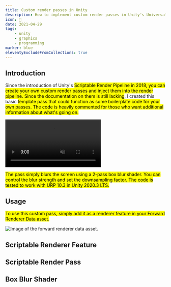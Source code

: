 ```yaml
--- 
title: Custom render passes in Unity
description: How to implement custom render passes in Unity's Universal Render Pipeline.
icon: 📝
date: 2021-04-29
tags: 
    - unity
    - graphics
    - programming
marker: blue
eleventyExcludeFromCollections: true
--- 
```


## Introduction

Since the introduction of Unity's <mark class="green">Scriptable Render Pipeline in 2018, you can create your own custom render passes and inject them into the render pipeline. Since the documentation on them is still lacking</mark>, I created this basic <mark class="orange">template pass that could function as some boilerplate code for your own passes. The code is heavily commented for those who want additional information about what's going on.
</mark>

<video width="300" title="Intersecting an orange." loop="" autoplay="" playsinline="" muted="true" class="note-video">
<source src="/assets/videos/rendering-intersections/orange.mp4" type="video/mp4">
<source src="/assets/videos/rendering-intersections/orange.webm" type="video/webm">
</video>

<mark class="blue">The pass simply blurs the screen using a 2-pass box blur shader. You can control the blur strength and set the downsampling factor. The code is tested to work with URP 10.3 in Unity 2020.3 LTS.</mark>

## Usage
<mark class="red">To use this custom pass, simply add it as a renderer feature in your Forward Renderer Data asset.</mark>

![Image of the forward renderer data asset.][custom-pass-usage]

## Scriptable Renderer Feature

<script src="https://gist.github.com/alexanderameye/20914089079069eaeb144c1e17821aa3.js"></script>

## Scriptable Render Pass

<script src="https://gist.github.com/alexanderameye/bb4ec2798a2d101ad505ce4f7a0f58f4.js"></script>

## Box Blur Shader

<script src="https://gist.github.com/alexanderameye/9bb6b081d3dac7dfb655128b0b3b5e91.js"></script>


[custom-pass-usage]: /assets/img/frame-properties.png "Adding the renderer feature."